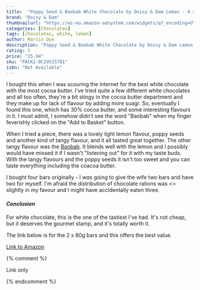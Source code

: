 ```yaml
---
title:  "Poppy Seed & Baobab White Chocolate by Doisy & Dam Lemon - 4 x 80g"
brand: "Doisy & Dam"
thumbnailurl: "https://ws-eu.amazon-adsystem.com/widgets/q?_encoding=UTF8&ASIN=B017IW0AQQ&Format=_SL160_&ID=AsinImage&MarketPlace=GB&ServiceVersion=20070822&WS=1&tag=codemartin04-21&language=en_GB"
categories: [Chocolates]
tags: [chocolates, white, lemon]
author: Martin Dye
description: "Poppy Seed & Baobab White Chocolate by Doisy & Dam Lemon - 2 x 80g Review"
rating: 5
price: "15.94"
sku: "PACK2-OC29525701"
isbn: "Not Available"
---
```


I bought this when I was scouring the internet for the best white chocolate with the most cocoa butter. I've tried
quite a few different white chocolates and all too often, they're a bit stingy in the cocoa butter department and
they make up for lack of flavour by adding more suagr. So, eventually I found this one, which has 30% cocoa butter, 
and some interesting flavours in it. I must admit, I somehow didn't see the word "Baobab" when my finger 
feverishly clicked on the "Add to Basket" button.

When I tried a piece, there was a lovely light lemon flavour, poppy seeds and another kind of tangy flavour, and it all
tasted great together. The other tangy flavour was the <a href="https://en.wikipedia.org/wiki/Adansonia">Baobab</a>. It
blends well with the lemon and I possibly would have missed it if I wasn't "listening out" for it with my taste buds.
With the tangy flavours and the poppy seeds it isn't too sweet and you can taste everything including the coacoa
butter.

I bought four bars originally - I <em>was</em> going to give the wife two bars and have two for myself. I'm afraid the
distribution of chocolate rations was <<ahem>> slightly in my favour and I might have accidentally eaten three.

<h4><em>Conclusion</em></h4>

For white chocolate, this is the one of the tastiest I've had. It's not cheap, but it deserves the gourmet stamp,
and it's totally worth it.

The link below is for the 2 x 80g bars and this offers the best value.

<a href="https://www.amazon.co.uk/Doisy-Dam-Dark-Chocolate-Bundle/dp/B0737BRRZH?th=1&linkCode=ll1&tag={{site.affid}}&linkId=e4af3002a8bef2f9a1d9aed726932b76&language=en_GB&ref_=as_li_ss_tl">Link to Amazon</a>

{% comment %}

Link only

{% endcomment %}